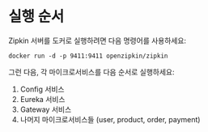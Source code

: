 


# 실행 순서

Zipkin 서버를 도커로 실행하려면 다음 명령어를 사용하세요:
```shell
docker run -d -p 9411:9411 openzipkin/zipkin
```

그런 다음, 각 마이크로서비스를 다음 순서로 실행하세요:
1. Config 서비스
2. Eureka 서비스
3. Gateway 서비스
4. 나머지 마이크로서비스들 (user, product, order, payment)
